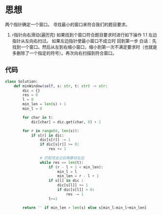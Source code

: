 # 思想
两个指针确定一个窗口。
寻找最小的窗口来符合我们的题目要求。
1. r指针向右滑动(遍历完)
    如果找到个窗口符合题目要求时进行如下操作
        1.1 左边指针从左向右扫过。
            如果左边指针使最小窗口不成立时  回到第一步
白话：先找到一个窗口。然后从左到右缩小窗口，缩小到第一次不满足要求时（也就是多删除了一个指定的符号）。再次向右扫描到符合窗口。
## 代码
```Python
class Solution:
    def minWindow(self, s: str, t: str) -> str:
        dic = {}
        res = 0
        l = 0
        min_len = len(s) + 1
        min_l = 0

        for char in t:
            dic[char] = dic.get(char, 0) + 1

        for r in range(0, len(s)):
            if s[r] in dic:
                dic[s[r]] -= 1
                if dic[s[r]] >= 0:
                    res += 1
                
                # 匹配完全之后再挪动左边
                while res == len(t):
                    if (r - l + 1 < min_len):
                        min_l = l
                        min_len = r - l + 1
                    if s[l] in dic :
                        dic[s[l]] += 1
                        if dic[s[l]] > 0:
                            res -= 1
                    l+=1

        return '' if min_len > len(s) else s[min_l:min_l+min_len]
```